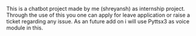 This is a chatbot project made by me (shreyansh) as internship project. 
Through the use of this you one can apply for leave application or raise a ticket regarding any issue.
As an future add on i will use Pyttsx3 as voice module in this.
